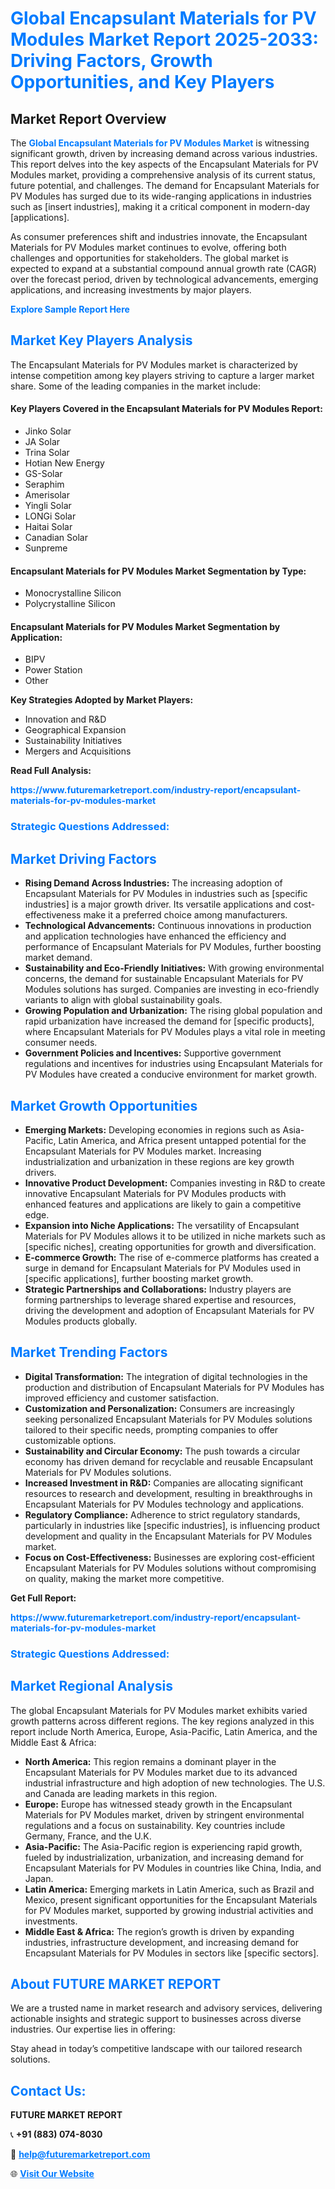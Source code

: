 <h1 style="color: #007BFF;">Global Encapsulant Materials for PV Modules Market Report 2025-2033: Driving Factors, Growth Opportunities, and Key Players</h1>

<section id="overview">
<h2>Market Report Overview</h2>
<p>The <a href="https://www.futuremarketreport.com/industry-report/encapsulant-materials-for-pv-modules-market" style="color: #007BFF; text-decoration: none;"><strong>Global Encapsulant Materials for PV Modules Market</strong></a> is witnessing significant growth, driven by increasing demand across various industries. This report delves into the key aspects of the Encapsulant Materials for PV Modules market, providing a comprehensive analysis of its current status, future potential, and challenges. The demand for Encapsulant Materials for PV Modules has surged due to its wide-ranging applications in industries such as [insert industries], making it a critical component in modern-day [applications].</p>
<p>As consumer preferences shift and industries innovate, the Encapsulant Materials for PV Modules market continues to evolve, offering both challenges and opportunities for stakeholders. The global market is expected to expand at a substantial compound annual growth rate (CAGR) over the forecast period, driven by technological advancements, emerging applications, and increasing investments by major players.</p>
</section>

<section id="overview">
<p><a href="https://www.futuremarketreport.com/request-sample/reportId=33408" style="color: #007BFF; text-decoration: none;"><strong>Explore Sample Report Here</strong></a></p>
</section>

<section id="key-players">
<h2 style="color: #007BFF;">Market Key Players Analysis</h2>
<p>The Encapsulant Materials for PV Modules market is characterized by intense competition among key players striving to capture a larger market share. Some of the leading companies in the market include:</p>
<h4>Key Players Covered in the Encapsulant Materials for PV Modules Report:</h4>
<ul><li>Jinko Solar</li><li>JA Solar</li><li>Trina Solar</li><li>Hotian New Energy</li><li>GS-Solar</li><li>Seraphim</li><li>Amerisolar</li><li>Yingli Solar</li><li>LONGi Solar</li><li>Haitai Solar</li><li>Canadian Solar</li><li>Sunpreme</li></ul>
<h4>Encapsulant Materials for PV Modules Market Segmentation by Type:</h4>
<ul><li>Monocrystalline Silicon</li><li>Polycrystalline Silicon</li></ul>

<h4>Encapsulant Materials for PV Modules Market Segmentation by Application:</h4>
<ul><li>BIPV</li><li>Power Station</li><li>Other</li></ul>
<p><strong>Key Strategies Adopted by Market Players:</strong></p>
<ul>
<li>Innovation and R&D</li>
<li>Geographical Expansion</li>
<li>Sustainability Initiatives</li>
<li>Mergers and Acquisitions</li>
</ul>
</section>

<section>
<p><strong>Read Full Analysis: </strong></p><a href="https://www.futuremarketreport.com/industry-report/encapsulant-materials-for-pv-modules-market" style="color: #007BFF; text-decoration: none;"><strong>https://www.futuremarketreport.com/industry-report/encapsulant-materials-for-pv-modules-market</strong></a>
<h3 style="color: #007BFF;">Strategic Questions Addressed:</h3>
</section>

<section id="driving-factors">
<h2 style="color: #007BFF;">Market Driving Factors</h2>
<ul>
<li><strong>Rising Demand Across Industries:</strong> The increasing adoption of Encapsulant Materials for PV Modules in industries such as [specific industries] is a major growth driver. Its versatile applications and cost-effectiveness make it a preferred choice among manufacturers.</li>
<li><strong>Technological Advancements:</strong> Continuous innovations in production and application technologies have enhanced the efficiency and performance of Encapsulant Materials for PV Modules, further boosting market demand.</li>
<li><strong>Sustainability and Eco-Friendly Initiatives:</strong> With growing environmental concerns, the demand for sustainable Encapsulant Materials for PV Modules solutions has surged. Companies are investing in eco-friendly variants to align with global sustainability goals.</li>
<li><strong>Growing Population and Urbanization:</strong> The rising global population and rapid urbanization have increased the demand for [specific products], where Encapsulant Materials for PV Modules plays a vital role in meeting consumer needs.</li>
<li><strong>Government Policies and Incentives:</strong> Supportive government regulations and incentives for industries using Encapsulant Materials for PV Modules have created a conducive environment for market growth.</li>
</ul>
</section>

<section id="growth-opportunities">
<h2 style="color: #007BFF;">Market Growth Opportunities</h2>
<ul>
<li><strong>Emerging Markets:</strong> Developing economies in regions such as Asia-Pacific, Latin America, and Africa present untapped potential for the Encapsulant Materials for PV Modules market. Increasing industrialization and urbanization in these regions are key growth drivers.</li>
<li><strong>Innovative Product Development:</strong> Companies investing in R&D to create innovative Encapsulant Materials for PV Modules products with enhanced features and applications are likely to gain a competitive edge.</li>
<li><strong>Expansion into Niche Applications:</strong> The versatility of Encapsulant Materials for PV Modules allows it to be utilized in niche markets such as [specific niches], creating opportunities for growth and diversification.</li>
<li><strong>E-commerce Growth:</strong> The rise of e-commerce platforms has created a surge in demand for Encapsulant Materials for PV Modules used in [specific applications], further boosting market growth.</li>
<li><strong>Strategic Partnerships and Collaborations:</strong> Industry players are forming partnerships to leverage shared expertise and resources, driving the development and adoption of Encapsulant Materials for PV Modules products globally.</li>
</ul>
</section>

<section id="trending-factors">
<h2 style="color: #007BFF;">Market Trending Factors</h2>
<ul>
<li><strong>Digital Transformation:</strong> The integration of digital technologies in the production and distribution of Encapsulant Materials for PV Modules has improved efficiency and customer satisfaction.</li>
<li><strong>Customization and Personalization:</strong> Consumers are increasingly seeking personalized Encapsulant Materials for PV Modules solutions tailored to their specific needs, prompting companies to offer customizable options.</li>
<li><strong>Sustainability and Circular Economy:</strong> The push towards a circular economy has driven demand for recyclable and reusable Encapsulant Materials for PV Modules solutions.</li>
<li><strong>Increased Investment in R&D:</strong> Companies are allocating significant resources to research and development, resulting in breakthroughs in Encapsulant Materials for PV Modules technology and applications.</li>
<li><strong>Regulatory Compliance:</strong> Adherence to strict regulatory standards, particularly in industries like [specific industries], is influencing product development and quality in the Encapsulant Materials for PV Modules market.</li>
<li><strong>Focus on Cost-Effectiveness:</strong> Businesses are exploring cost-efficient Encapsulant Materials for PV Modules solutions without compromising on quality, making the market more competitive.</li>
</ul>
</section>

<section>
<p><strong>Get Full Report: </strong></p><a href="https://www.futuremarketreport.com/industry-report/encapsulant-materials-for-pv-modules-market" style="color: #007BFF; text-decoration: none;"><strong>https://www.futuremarketreport.com/industry-report/encapsulant-materials-for-pv-modules-market</strong></a>
<h3 style="color: #007BFF;">Strategic Questions Addressed:</h3>
</section>


<section id="regional-analysis">
<h2 style="color: #007BFF;">Market Regional Analysis</h2>
<p>The global Encapsulant Materials for PV Modules market exhibits varied growth patterns across different regions. The key regions analyzed in this report include North America, Europe, Asia-Pacific, Latin America, and the Middle East & Africa:</p>
<ul>
<li><strong>North America:</strong> This region remains a dominant player in the Encapsulant Materials for PV Modules market due to its advanced industrial infrastructure and high adoption of new technologies. The U.S. and Canada are leading markets in this region.</li>
<li><strong>Europe:</strong> Europe has witnessed steady growth in the Encapsulant Materials for PV Modules market, driven by stringent environmental regulations and a focus on sustainability. Key countries include Germany, France, and the U.K.</li>
<li><strong>Asia-Pacific:</strong> The Asia-Pacific region is experiencing rapid growth, fueled by industrialization, urbanization, and increasing demand for Encapsulant Materials for PV Modules in countries like China, India, and Japan.</li>
<li><strong>Latin America:</strong> Emerging markets in Latin America, such as Brazil and Mexico, present significant opportunities for the Encapsulant Materials for PV Modules market, supported by growing industrial activities and investments.</li>
<li><strong>Middle East & Africa:</strong> The region’s growth is driven by expanding industries, infrastructure development, and increasing demand for Encapsulant Materials for PV Modules in sectors like [specific sectors].</li>
</ul>
</section>

<footer>
<h2 style="color: #007BFF;">About FUTURE MARKET REPORT</h2>
<p>We are a trusted name in market research and advisory services, delivering actionable insights and strategic support to businesses across diverse industries. Our expertise lies in offering:</p>

<p>Stay ahead in today’s competitive landscape with our tailored research solutions.</p>

<h2 style="color: #007BFF;">Contact Us:</h2>
<p><strong>FUTURE MARKET REPORT</strong></p>
<p>📞 <strong>+91 (883) 074-8030</strong></p>
<p>📧 <strong><a href="mailto:help@futuremarketreport.com" style="color: #007BFF;">help@futuremarketreport.com</a></strong></p>
<p>🌐 <strong><a href="https://www.futuremarketreport.com/" style="color: #007BFF;">Visit Our Website</a></strong></p>
</footer>